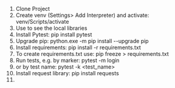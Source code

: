 1. Clone Project
2. Create venv (Settings> Add Interpreter) and activate: venv/Scripts/activate
3. Use <pip list> to see the local libraries
4. Install Pytest: pip install pytest
5. Upgrade pip: python.exe -m pip install --upgrade pip
6. Install requirements: pip install -r requirements.txt
7. To create requirements.txt use: pip freeze > requirements.txt
8. Run tests, e.g. by marker: pytest -m login
9. or by test name: pytest -k <test_name>
10. Install request library: pip install requests
11. 
